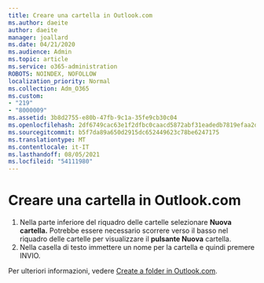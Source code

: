 ```yaml
---
title: Creare una cartella in Outlook.com
ms.author: daeite
author: daeite
manager: joallard
ms.date: 04/21/2020
ms.audience: Admin
ms.topic: article
ms.service: o365-administration
ROBOTS: NOINDEX, NOFOLLOW
localization_priority: Normal
ms.collection: Adm_O365
ms.custom:
- "219"
- "8000009"
ms.assetid: 3b8d2755-e80b-47fb-9c1a-35fe9cb30c04
ms.openlocfilehash: 2df6749cac63e1f2dfbc0caacd5872abf31eadedb7819efaa2d4a05be56f8e4f
ms.sourcegitcommit: b5f7da89a650d2915dc652449623c78be6247175
ms.translationtype: MT
ms.contentlocale: it-IT
ms.lasthandoff: 08/05/2021
ms.locfileid: "54111980"
---
```

# <a name="create-a-folder-in-outlookcom"></a>Creare una cartella in Outlook.com

1. Nella parte inferiore del riquadro delle cartelle selezionare **Nuova cartella.** Potrebbe essere necessario scorrere verso il basso nel riquadro delle cartelle per visualizzare il **pulsante Nuova** cartella.
2. Nella casella di testo immettere un nome per la cartella e quindi premere INVIO.

Per ulteriori informazioni, vedere [Create a folder in Outlook.com](https://support.office.com/article/6bb0723a-f39f-4a8d-bb3f-fab5dcc2510a?wt.mc_id=Office_Outlook_com_Alchemy).